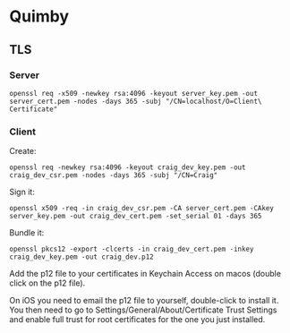 # Quimby


## TLS

### Server

    openssl req -x509 -newkey rsa:4096 -keyout server_key.pem -out server_cert.pem -nodes -days 365 -subj "/CN=localhost/O=Client\ Certificate"

### Client

Create:

    openssl req -newkey rsa:4096 -keyout craig_dev_key.pem -out craig_dev_csr.pem -nodes -days 365 -subj "/CN=Craig"

Sign it:

    openssl x509 -req -in craig_dev_csr.pem -CA server_cert.pem -CAkey server_key.pem -out craig_dev_cert.pem -set_serial 01 -days 365

Bundle it:

    openssl pkcs12 -export -clcerts -in craig_dev_cert.pem -inkey craig_dev_key.pem -out craig_dev.p12

Add the p12 file to your certificates in Keychain Access on macos (double click on the p12 file).

On iOS you need to email the p12 file to yourself, double-click to install it.  You then need to go to
Settings/General/About/Certificate Trust Settings and enable full trust for root certificates for the one
you just installed.
